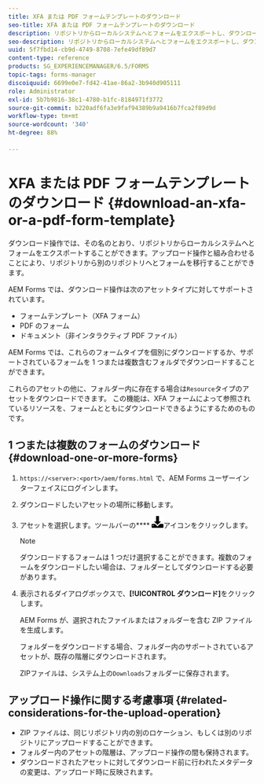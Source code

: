 ```yaml
---
title: XFA または PDF フォームテンプレートのダウンロード
seo-title: XFA または PDF フォームテンプレートのダウンロード
description: リポジトリからローカルシステムへとフォームをエクスポートし、ダウンロードされたフォームを新しいリポジトリに移行することができます。
seo-description: リポジトリからローカルシステムへとフォームをエクスポートし、ダウンロードされたフォームを新しいリポジトリに移行することができます。
uuid: 5f7fbd14-cb9d-4749-8708-7efe49df89d7
content-type: reference
products: SG_EXPERIENCEMANAGER/6.5/FORMS
topic-tags: forms-manager
discoiquuid: 6699e0e7-fd42-41ae-86a2-3b940d905111
role: Administrator
exl-id: 5b7b9816-38c1-4780-b1fc-8184971f3772
source-git-commit: b220adf6fa3e9faf94389b9a9416b7fca2f89d9d
workflow-type: tm+mt
source-wordcount: '340'
ht-degree: 88%

---
```


# XFA または PDF フォームテンプレートのダウンロード  {#download-an-xfa-or-a-pdf-form-template}

ダウンロード操作では、その名のとおり、リポジトリからローカルシステムへとフォームをエクスポートすることができます。アップロード操作と組み合わせることにより、リポジトリから別のリポジトリへとフォームを移行することができます。

AEM Forms では、ダウンロード操作は次のアセットタイプに対してサポートされています。

* フォームテンプレート（XFA フォーム）
* PDF のフォーム
* ドキュメント（非インタラクティブ PDF ファイル）

AEM Forms では、これらのフォームタイプを個別にダウンロードするか、サポートされているフォームを 1 つまたは複数含むフォルダでダウンロードすることができます。

これらのアセットの他に、フォルダー内に存在する場合は`Resource`タイプのアセットをダウンロードできます。 この機能は、XFA フォームによって参照されているリソースを、フォームとともにダウンロードできるようにするためのものです。

## 1 つまたは複数のフォームのダウンロード {#download-one-or-more-forms}

1. `https://<server>:<port>/aem/forms.html` で、AEM Forms ユーザーインターフェイスにログインします。

1. ダウンロードしたいアセットの場所に移動します。

1. アセットを選択します。ツールバーの&#x200B;**** ![aem6forms_download](assets/aem6forms_download.png)アイコンをクリックします。

   >[!NOTE]
   >
   >ダウンロードするフォームは 1 つだけ選択することができます。複数のフォームをダウンロードしたい場合は、フォルダーとしてダウンロードする必要があります。

1. 表示されるダイアログボックスで、**[!UICONTROL ダウンロード]**&#x200B;をクリックします。

   AEM Forms が、選択されたファイルまたはフォルダーを含む ZIP ファイルを生成します。

   フォルダーをダウンロードする場合、フォルダー内のサポートされているアセットが、既存の階層にダウンロードされます。

   ZIPファイルは、システム上の`Downloads`フォルダーに保存されます。

## アップロード操作に関する考慮事項 {#related-considerations-for-the-upload-operation}

* ZIP ファイルは、同じリポジトリ内の別のロケーション、もしくは別のリポジトリにアップロードすることができます。
* フォルダー内のアセットの階層は、アップロード操作の間も保持されます。
* ダウンロードされたアセットに対してダウンロード前に行われたメタデータの変更は、アップロード時に反映されます。
